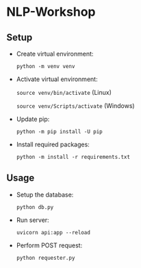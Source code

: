 # NLP-Workshop

## Setup
- Create virtual environment:

    `python -m venv venv`
- Activate virtual environment:

    `source venv/bin/activate` (Linux)

    `source venv/Scripts/activate` (Windows) 
- Update pip:
    
    `python -m pip install -U pip`
- Install required packages:
    
    `python -m install -r requirements.txt`

## Usage
- Setup the database:

    `python db.py`

- Run server:
    
    `uvicorn api:app --reload`

-  Perform POST request:

    `python requester.py`
